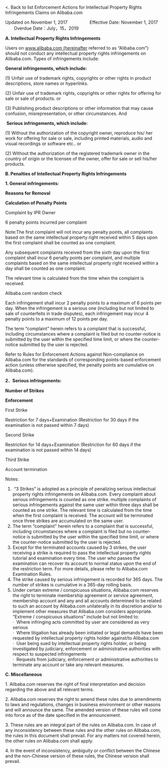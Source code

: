 <. Back to list Enforcement Actions for Intellectual Property Rights Infringements Claims on Alibaba.com

Updated on November 1, 2017                  Effective Date: November 1, 2017           Overdue Date：July，15，2019

**A. Intellectual Property Rights Infringements**

Users on www.alibaba.com (hereinafter referred to as “Alibaba.com”) should not conduct any intellectual property rights infringements on Alibaba.com. Types of infringements include:

**General infringements, which include:**

(1) Unfair use of trademark rights, copyrights or other rights in product descriptions, store names or hyperlinks.

(2) Unfair use of trademark rights, copyrights or other rights for offering for sale or sale of products. or

(3) Publishing product descriptions or other information that may cause confusion, misrepresentation, or other circumstances. And

 **Serious infringements, which include:**

(1) Without the authorization of the copyright owner, reproduce his/ her work for offering for sale or sale, including printed materials, audio and visual recordings or software etc.. or

(2) Without the authorization of the registered trademark owner in the country of origin or the licensee of the owner, offer for sale or sell his/her products.

**B. Penalties of Intellectual Property Rights Infringements**

**1\. General infringements:**

**Reasons for Removal**

**Calculation of Penalty Points**

Complaint by IPR Owner

6 penalty points incurred per complaint

Note:The first complaint will not incur any penalty points, all complaints based on the same intellectual property right received within 5 days upon the first complaint shall be counted as one complaint.

Any subsequent complaints received from the sixth day upon the first complaint shall incur 6 penalty points per complaint, and multiple complaints based on the same intellectual property right received within a day shall be counted as one complaint. 

The relevant time is calculated from the time when the complaint is received.

Alibaba.com random check

  
Each infringement shall incur 2 penalty points to a maximum of 6 points per day. When the infringement is a serious one (including but not limited to sale of counterfeits in trade disputes), each infringement may incur 4 penalty points to a maximum of 12 points per day.

The term “complaint” herein refers to a complaint that is successful, including circumstances where a complaint is filed but no counter-notice is submitted by the user within the specified time limit, or where the counter-notice submitted by the user is rejected.

Refer to Rules for Enforcement Actions against Non-compliance on Alibaba.com for the standards of corresponding points-based enforcement action (unless otherwise specified, the penalty points are cumulative on Alibaba.com).

**2．Serious infringements:**

**Number of Strikes**

**Enforcement**

First Strike

Restriction for 7 days+Examination (Restriction for 30 days if the examination is not passed within 7 days)

Second Strike

Restriction for 14 days+Examination (Restriction for 60 days if the examination is not passed within 14 days)

Third Strike

Account termination

Notes:

1.   “3 Strikes” is adopted as a principle of penalizing serious intellectual property rights infringements on Alibaba.com. Every complaint about serious infringements is counted as one strike. multiple complaints of serious infringements against the same user within three days shall be counted as one strike. The relevant time is calculated from the time when the first complaint is received. The account will be terminated once three strikes are accumulated on the same user.
2.  The term “complaint” herein refers to a complaint that is successful, including circumstances where a complaint is filed but no counter-notice is submitted by the user within the specified time limit, or where the counter-notice submitted by the user is rejected.
3.  Except for the terminated accounts caused by 3 strikes, the user receiving a strike is required to pass the intellectual property rights tutorial and examination every time. The user who passes the examination can recover its account to normal status upon the end of the restriction term. For more details, please refer to Alibaba.com Examination Rules.
4.  The strike caused by serious infringement is recorded for 365 days. The number of strikes is cumulative in a 365-day rolling basis. 
5.  Under certain extreme / conspicuous situations, Alibaba.com reserves the right to terminate membership agreement or service agreement, membership account and any and all accounts determined to be related to such an account by Alibaba.com unilaterally in its discretion and/or to implement other measures that Alibaba.com considers appropriate.  “Extreme / conspicuous situations” include but not limited to:  
    ·  Where infringing acts committed by user are considered as very serious  
    ·  Where litigation has already been initiated or legal demands have been requested by intellectual property rights holder against/to Alibaba.com  
    ·  User being sued by intellectual property rights holder, or being investigated by judiciary, enforcement or administrative authorities with respect to suspected infringements  
    ·  Requests from judiciary, enforcement or administrative authorities to terminate any account or take any relevant measures.

**C. Miscellaneous**

1\. Alibaba.com reserves the right of final interpretation and decision regarding the above and all relevant terms.

2\. Alibaba.com reserves the right to amend these rules due to amendments to laws and regulations, changes in business environment or other reasons and will announce the same. The amended version of these rules will come into force as of the date specified in the announcement.

3\. These rules are an integral part of the rules on Alibaba.com. In case of any inconsistency between these rules and the other rules on Alibaba.com, the rules in this document shall prevail. For any matters not covered herein, the other rules on Alibaba.com shall apply.

4. In the event of inconsistency, ambiguity or conflict between the Chinese and the non-Chinese version of these rules, the Chinese version shall prevail.
